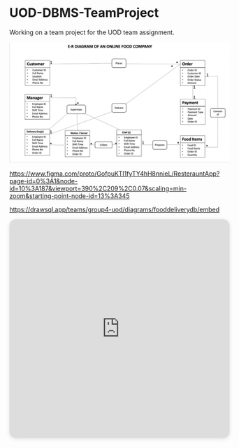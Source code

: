 # UOD-DBMS-TeamProject
Working on a team project for the UOD team assignment.


![Missing ER Diagram please check ](OtherAssets%20/ERDiagram%20Concept%201.jpeg)

https://www.figma.com/proto/GofpuKTl1fyTY4hH8nnieL/ResterauntApp?page-id=0%3A1&node-id=10%3A187&viewport=390%2C209%2C0.07&scaling=min-zoom&starting-point-node-id=13%3A345


https://drawsql.app/teams/group4-uod/diagrams/fooddeliverydb/embed

<iframe width="100%" height="500px" style="box-shadow: 0 2px 8px 0 rgba(63,69,81,0.16); border-radius:15px;" allowtransparency="true" allowfullscreen="true" scrolling="no" title="Embedded DrawSQL IFrame" frameborder="0" src="https://drawsql.app/teams/group4-uod/diagrams/fooddeliverydb/embed"></iframe>

